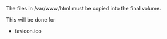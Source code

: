 The files in /var/www/html must be copied into the final volume.

This will be done for
* favicon.ico


